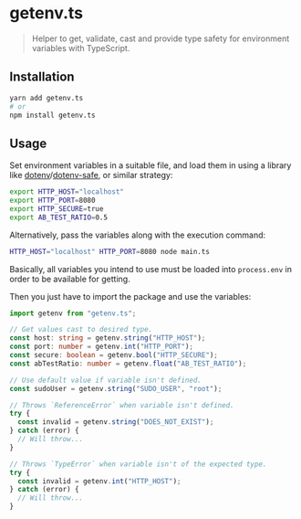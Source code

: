 # getenv.ts

> Helper to get, validate, cast and provide type safety for environment
> variables with TypeScript.

## Installation

```sh
yarn add getenv.ts
# or
npm install getenv.ts
```

## Usage

Set environment variables in a suitable file, and load them in using a library
like [dotenv]/[dotenv-safe], or similar strategy:

```sh
export HTTP_HOST="localhost"
export HTTP_PORT=8080
export HTTP_SECURE=true
export AB_TEST_RATIO=0.5
```

Alternatively, pass the variables along with the execution command:

```sh
HTTP_HOST="localhost" HTTP_PORT=8080 node main.ts
```

Basically, all variables you intend to use must be loaded into `process.env` in
order to be available for getting.

Then you just have to import the package and use the variables:

```ts
import getenv from "getenv.ts";

// Get values cast to desired type.
const host: string = getenv.string("HTTP_HOST");
const port: number = getenv.int("HTTP_PORT");
const secure: boolean = getenv.bool("HTTP_SECURE");
const abTestRatio: number = getenv.float("AB_TEST_RATIO");

// Use default value if variable isn't defined.
const sudoUser = getenv.string("SUDO_USER", "root");

// Throws `ReferenceError` when variable isn't defined.
try {
  const invalid = getenv.string("DOES_NOT_EXIST");
} catch (error) {
  // Will throw...
}

// Throws `TypeError` when variable isn't of the expected type.
try {
  const invalid = getenv.int("HTTP_HOST");
} catch (error) {
  // Will throw...
}
```

[dotenv]: https://www.npmjs.com/package/dotenv
[dotenv-safe]: https://www.npmjs.com/package/dotenv-safe
[getenv]: https://github.com/ctavan/node-getenv
